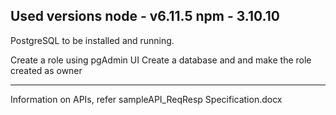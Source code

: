 Used versions 
node - v6.11.5 
npm - 3.10.10 
-----------------------------
PostgreSQL to be installed and running.

Create a role using pgAdmin UI
Create a database and and make the role created as owner

------------------------------
Information on APIs, refer sampleAPI_ReqResp Specification.docx

